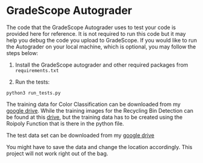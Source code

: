 # GradeScope Autograder
The code that the GradeScope Autograder uses to test your code is provided here for reference.
It is not required to run this code but it may help you debug the code you upload to GradeScope.
If you would like to run the Autograder on your local machine, which is optional, you may follow the steps below:

1. Install the GradeScope autograder and other required packages from `requirements.txt`

2. Run the tests:

```
python3 run_tests.py
```

The training data for Color Classification can be downloaded from my [google drive](https://drive.google.com/drive/folders/1Pm1ZdWcrpNNu8P1i8R0j12nrpgIl8Y_y?usp=sharing).
While the training images for the Recycling Bin Detection can be found at this [drive](https://drive.google.com/drive/folders/1faFKS5_sdW--CZG3vGy8C9R3P24Bv_VQ?usp=sharing), but the training data has to be created using the Roipoly Function that is there in the python file. 

The test data set can be downloaded from my [google drive](https://drive.google.com/drive/folders/16TEr7pheOu617YEZPhgI8h79I_vpS-rP?usp=sharing)

You might have to save the data and change the location accordingly.
This project will not work right out of the bag.



